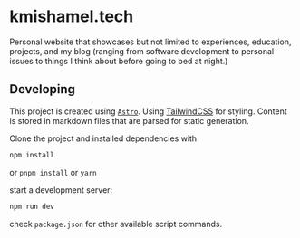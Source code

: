 # kmishamel.tech
Personal website that showcases but not limited to experiences, education, projects, and my blog (ranging from software development to personal issues to things I think about before going to bed at night.)

## Developing

This project is created using [`Astro`](https://astro.build/). Using [TailwindCSS](https://tailwindcss.com/) for styling. Content is stored in markdown files that are parsed for static generation.

Clone the project and installed dependencies with

```bash
npm install
```

or `pnpm install` or `yarn`

start a development server:

```bash
npm run dev

```

check `package.json` for other available script commands.


